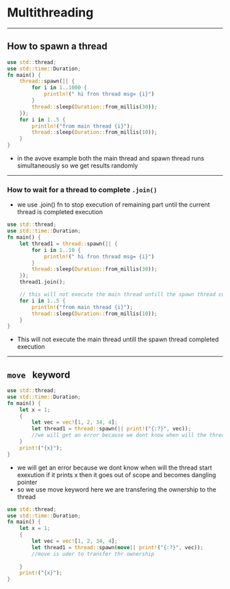 # Multithreading 
---
## How to spawn a thread 
```rs
use std::thread;
use std::time::Duration;
fn main() {
    thread::spawn(|| {
        for i in 1..1000 {
            println!(" hi fron thread msg= {i}")
        }
        thread::sleep(Duration::from_millis(30));
    });
    for i in 1..5 {
        println!("from main thread {i}");
        thread::sleep(Duration::from_millis(10));
    }
}
```
- in the avove example both the main thread and spawn thread runs simultaneously so we get results randomly 
---
### How to wait for a thread to complete `.join()`
- we use .join() fn to stop execution of remaining part until the current thread is completed execution 
```rs
use std::thread;
use std::time::Duration;
fn main() {
    let thread1 = thread::spawn(|| {
        for i in 1..10 {
            println!(" hi fron thread msg= {i}")
        }
        thread::sleep(Duration::from_millis(30));
    });
    thread1.join();

    // this will not execute the main thread untill the spawn thread completed execution 
    for i in 1..5 {
        println!("from main thread {i}");
        thread::sleep(Duration::from_millis(10));
    }
}

```
- This will not execute the main thread untill the spawn thread completed execution 
---
## `move ` keyword
```rs
use std::thread;
use std::time::Duration;
fn main() {
    let x = 1;
    {
        let vec = vec![1, 2, 34, 4];
        let thread1 = thread::spawn(|| print!("{:?}", vec));
        //we will get an error because we dont know when will the thread start exexution if it prints x then it goes out of scope and becomes dangling pointer 
    }
    print!("{x}");
}
```
- we will get an error because we dont know when will the thread start exexution if it prints x then it goes out of scope and becomes dangling pointer
- so we use move keyword here we are transfering the ownership to the thread 
```rs
use std::thread;
use std::time::Duration;
fn main() {
    let x = 1;
    {
        let vec = vec![1, 2, 34, 4];
        let thread1 = thread::spawn(move|| print!("{:?}", vec));
        //move is uder to transfer thr ownership
        
    }
    print!("{x}");
}
```
